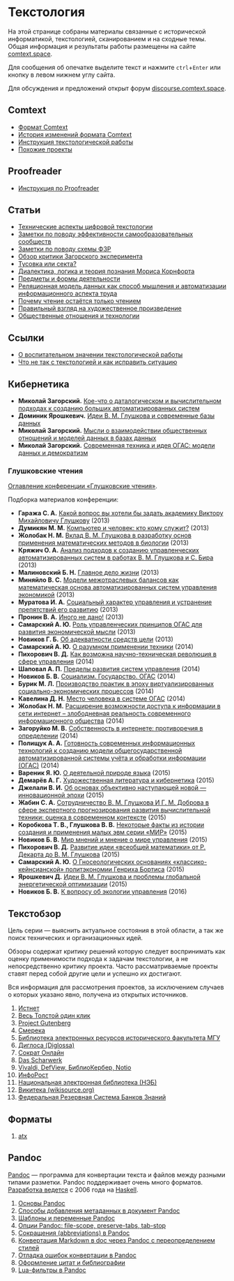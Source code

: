 # Текстология

На этой странице собраны материалы связанные с исторической информатикой, текстологией, сканированием и на сходные темы. Общая информация и результаты работы размещены на сайте [comtext.space](https://comtext.space).

Для сообщения об опечатке выделите текст и нажмите `ctrl`+`Enter` или кнопку в левом нижнем углу сайта.

Для обсуждения и предложений открыт форум [discourse.comtext.space](https://discourse.comtext.space).

## Comtext

* [Формат Comtext](format-comtext.md)
* [История изменений формата Comtext](format-comtext-changelog.md)
* [Инструкция текстологической работы](git-guide.md)
* [Похожие проекты](related-projects.md)

## Proofreader

* [Инструкция по Proofreader](proofreader-guide.md)

## Статьи

- [Технические аспекты цифровой текстологии](технические-аспекты-текстологии.md)
- [Заметки по поводу эффективности самообразовательных сообществ](заметки-по-поводу-эффективности-самообразовательных-сообществ.md)
- [Заметки по поводу схемы ФЗР](fzr-review.md)
- [Обзор критики Загорского эксперимента](обзор-критики-загорского-эксперимента.md)
- [Тусовка или секта?](party-or-cult.md)
- [Диалектика, логика и теория познания Мориса Корнфорта](диалектический-материализм-мориса-корнфорта.md)
- [Предметы и формы деятельности](предметы-и-формы-деятельности.md)
- [Реляционная модель данных как способ мышления и автоматизации информационного аспекта труда](реляционная-модель-данных.md)
- [Почему чтение остаётся только чтением](почему-чтение-остаётся-только-чтением.md)
- [Правильный взгляд на художественное произведение](правильный-взгляд-на-художественное-произведение.md)
- [Общественные отношения и технологии](общественные-отношения-и-технологии.md)

## Ссылки

- [О воспитательном значении текстологической работы](https://propjourn.github.io/site/static/о_воспитательном_значении_текстологической_работы.html)
- [Что не так с текстологией и как исправить ситуацию](https://propjourn.github.io/site/static/что_не_так_с_текстологией_и_как_исправить_ситуацию.html)

## Кибернетика

* **Миколай Загорский.** [Кое-что о даталогическом и вычислительном подходах к созданию больших автоматизированных систем](kibernetiko/кое-что-о-даталогическом-и-вычислительном-подходах-к-созданию-больших-автоматизированных-систем.md)
* **Доминик Ярошкевич.** [Идеи В. М. Глушкова и современные базы данных](kibernetiko/идеи-в-м-глушкова-и-современные-базы-данных.md)
* **Миколай Загорский.** [Мысли о взаимодействии общественных отношений и моделей данных в базах данных](./kibernetiko/мысли-о-взаимодействии-общественных-отношений-и-моделей-данных-в-базах-данных.md)
* **Миколай Загорский.** [Современная техника и идея ОГАС: модели данных и демократизм](./kibernetiko/современная-техника-и-идея-огас-модели-данных-и-демократизм.md)

### Глушковские чтения

[Оглавление конференции «Глушковские чтения»](./глушковские-чтения.md).

Подборка материалов конференции:

* **Гаража C. A.** [Какой вопрос вы хотели бы задать академику Виктору Михайловичу Глушкову](./глушковские-чтения/гаража-какой-вопрос-вы-хотели-бы-задать-академику-виктору-михайлови-у-глушкову.md) (2013)
* **Думикян М. М.** [Компьютер и человек: кто кому служит?](./глушковские-чтения/думикян-компьютер-и-человек-кто-кому-служит.md) (2013)
* **Жолобак Н. М.** [Вклад В. М. Глушкова в разработку основ применения математических методов в биологии](./глушковские-чтения/жолобак-вклад-глушкова-вразработку-основ-применения-математических-методов-в-биологии.md) (2013)
* **Кряжич О. А.** [Анализ подходов к созданию управленческих автоматизированных систем в работах В. М. Глушкова и С. Бира](./глушковские-чтения/кряжич-анализ-подходов-к-созданию-управленческих-автоматизированных-систем-в-работах-глушкова-и-бира.md) (2013)
* **Малиновский Б. Н.** [Главное дело жизни](./глушковские-чтения/малиновский-главное-дело-жизни.md) (2013)
* **Миняйло В. С.** [Модели межотраслевых балансов как математическая основа автоматизированных систем управления экономикой](./глушковские-чтения/миняйло-модели-межотраслевых-балансов-как-математическая-основа-автоматизированных-систем-управления-экономикой.md) (2013)
* **Муратова И. А.** [Социальный характер управления и устранение препятствий его развитию](./глушковские-чтения/муратова-социальный-характер-управления-и-устранение-препятствий-его-развитию.md) (2013)
* **Пронин В. А.** [Иного не дано!](./глушковские-чтения/пронин-иного-не-дано.md) (2013)
* **Самарский А. Ю.** [Роль управленческих принципов ОГАС для развития экономической мысли](./глушковские-чтения/самарский-роль-управленческих-принципов-огас-для-развития-экономической-мысли.md) (2013)
* **Новиков Г. Б.** [Об адекватности средств цели](./глушковские-чтения/новиков-об-адекватности-средств-цели.md) (2013)
* **Самарский А. Ю.** [О разумном применении техники](./глушковские-чтения/самарский-о-разумном-применении-техники.md) (2014)
* **Пихорович В. Д.** [Как возможна научно-техническая революция в сфере управления](./глушковские-чтения/пихорович-как-возможна-научно-техническая-революция-в-сфере-управления.md) (2014)
* **Шаповал А. П.** [Пределы развития систем управления](./глушковские-чтения/шаповал-пределы-развития-систем-управления.md) (2014)
* **Новиков Б. В.** [Социализм. Государство. ОГАС](./глушковские-чтения/новиков-социализм-государство-огас.md) (2014)
* **Бурик М. Л.** [Производство практик в эпоху виртуализированных социально-экономических процессов](./глушковские-чтения/бурик-производство-практик-в-эпоху-виртуализированных-социально-экономических-процессов.md) (2014)
* **Кавелина Д. Н.** [Место человека в системе ОГАС](./глушковские-чтения/кавелина-место-человека-в-системе-огас.md) (2014)
* **Жолобак Н. М.** [Расширение возможности доступа к информации в сети интернет – злободневная реальность современного информационного общества](./глушковские-чтения/жолобак-расширение-возможности-доступа-к-информации-в-сети-интернет-злободневная-реальность-современного-информационного-общества.md) (2014)
* **Загоруйко М. В.** [Собственность в интернете: противоречия в определении](./глушковские-чтения/загоруйко-собственность-в-интернете-противоречия-в-определении.md) (2014)
* **Полищук А. А.** [Готовность современных информационных технологий к созданию модели общегосударственной автоматизированной системы учёта и обработки информации (ОГАС)](./глушковские-чтения/полищук-готовность-современных-информационных-технологий-к-созданию-модели-общегосударственной.md) (2014)
* **Вареник Я. Ю.** [О деятельной природе языка](./глушковские-чтения/вареник-о-деятельной-природе-языка.md) (2015)
* **Демарёв А. Г.** [Художественная литература и кибернетика](./глушковские-чтения/демарёв-художественная-литература-и-кибернетика.md) (2015)
* **Джелали В. И.** [Об основах объективно наступающей новой — инновационной эпохи](./глушковские-чтения/джелали-об-основах-объективно-наступающей-новойинновационной-эпохи.md) (2015)
* **Жабин С. А.** [Сотрудничество В. М. Глушкова И Г. М. Доброва в сфере экспертного прогнозирования развития вычислительной техники: оценка в современном контексте](./глушковские-чтения/жабин-сотрудничество-глушкова-и-доброва-в-сфере-экспертного-прогнозирования.md) (2015)
* **Коробкова Т. В., Глушкова В. В.** [Некоторые факты из истории создания и применения малых эвм серии «МИР»](./глушковские-чтения/коробкова-глушкова-некоторые-факты-из-истории-создания-и-применения-малых.md) (2015)
* **Новиков Б. В.** [Мир мнений и мнение о мире управления](./глушковские-чтения/новиков-мир-мнений-и-мнение-о-мире-управления.md) (2015)
* **Пихорович В. Д.** [Развитие идеи «всеобщей математики» от Р. Декарта до В. М. Глушкова](./глушковские-чтения/пихорович-развитие-идеи-всеобщей-математики-от-декарта-до-глушкова.md) (2015)
* **Самарский А. Ю.** [О Гносеологических основаниях «классико-кейнсианской» политэкономии Генриха Бортиса](./глушковские-чтения/самарский-о-гносеологических-основаниях-классико-кейнсианской-политэкономии.md) (2015)
* **Ярошкевич Д.** [Идеи В. М. Глушкова и проблемы глобальной энергетической оптимизации](./глушковские-чтения/ярошкевич-идеи-глушкова-и-проблемы-глобальной-энергетической-оптимизации.md) (2015)
* **Новиков Б. В.** [К вопросу об экологии управления](./глушковские-чтения/новиков-к-вопросу-об-экологии-управления.md) (2016)

## Текстобзор

Цель серии — выяснить актуальное состояния в этой области, а так же поиск технических и организационных идей.

Обзоры содержат критику решений которую следует воспринимать как оценку применимости подхода к задачам текстологии, а не непосредственно критику проекта. Часто рассматриваемые проекты ставят перед собой другие цели и успешно их достигают.

Вся информация для рассмотрения проектов, за исключением случаев о которых указано явно, получена из открытых источников.

1. [Истнет](textreview-istnet.md)
2. [Весь Толстой один клик](textreview-tolstoy.md)
3. [Project Gutenberg](textreview-gutenberg.md)
4. [Смерека](textreview-smereka.md)
5. [Библиотека электронных ресурсов исторического факультета МГУ](textreview-mgu-library.md)
6. [Диглоса (Diglossa)](textreview-diglossa.md)
7. [Сократ Онлайн](textreview-sokrat-online.md)
8. [Das Scharwerk](textreview-das-scharwerk.md)
9. [Vivaldi, DefView, БиблиоКербер, Notio](textreview-vivaldi.md)
10. [ИнфоРост](textreview-inforost.md)
11. [Национальная электронная библиотека (НЭБ)](textreview-rusneb.md)
12. [Викитека (wikisource.org)](textreview-wikisource.md)
13. [Федеральная Резервная Система Банков Знаний](textreview-nooregistry.md)

## Форматы

1. [atx](textreview-format-atx.md)

## Pandoc

[Pandoc](https://pandoc.org) — программа для конвертации текста и файлов между разными типами разметки. Pandoc поддерживает очень много форматов. [Разработка ведется](https://github.com/jgm/pandoc) с 2006 года на [Haskell](https://www.haskell.org).

1. [Основы Pandoc](pandoc-basic.md)
1. [Способы добавления метаданных в документ Pandoc](pandoc-metadata.md)
1. [Шаблоны и переменные Pandoc](pandoc-template.md)
1. [Опции Pandoc: file-scope, preserve-tabs, tab-stop](pandoc-file-scope-preserve-tabs-tab-stop.md)
1. [Сокращения (abbreviations) в Pandoc](pandoc-abbreviations.md)
1. [Конвертация Markdown в doc через Pandoc с переопределением стилей](pandoc-md-to-doc.md)
1. [Отладка ошибок конвертации в Pandoc](pandoc-debug.md)
1. [Оформление цитат и библиографии](pandoc-citations.md)
1. [Lua-фильтры в Pandoc](pandoc-lua-filters.md)
